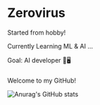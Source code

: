 # Zerovirus

Started from hobby!

Currently Learning ML & AI ...

Goal: AI developer 🤖🖥️
###
###
Welcome to my GitHub!

![Anurag's GitHub stats](https://github-readme-stats.vercel.app/api?username=pyk09667@gamil.com&show_icons=true&theme=dark)


<!--
**0-virus/0-virus** is a ✨ _special_ ✨ repository because its `README.md` (this file) appears on your GitHub profile.

Here are some ideas to get you started:

- 🔭 I’m currently working on ...
- 🌱 I’m currently learning ...
- 👯 I’m looking to collaborate on ...
- 🤔 I’m looking for help with ...
- 💬 Ask me about ...
- 📫 How to reach me: ...
- 😄 Pronouns: ...
- ⚡ Fun fact: ...
-->
